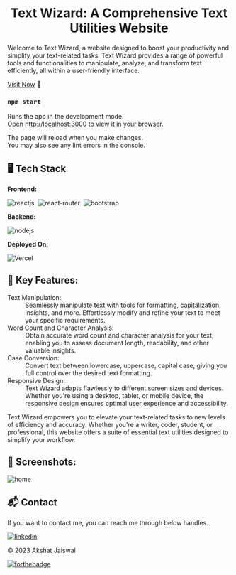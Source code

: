 <h1 align="center">Text Wizard: A Comprehensive Text Utilities Website</h1>

<p>Welcome to Text Wizard, a website designed to boost your productivity and simplify your text-related tasks. Text Wizard provides a range of powerful tools and functionalities to manipulate, analyze, and transform text efficiently, all within a user-friendly interface.</p>

[Visit Now](https://zethyst.github.io/Text-Wizard/) 🚀
### `npm start`

Runs the app in the development mode.\
Open [http://localhost:3000](http://localhost:3000) to view it in your browser.

The page will reload when you make changes.\
You may also see any lint errors in the console.

## 🖥️ Tech Stack
**Frontend:**

![reactjs](https://img.shields.io/badge/React-20232A?style=for-the-badge&logo=react&logoColor=61DAFB)&nbsp;
![react-router](https://img.shields.io/badge/React_Router-CA4245?style=for-the-badge&logo=react-router&logoColor=white)&nbsp;
![bootstrap](https://img.shields.io/badge/Bootstrap-563D7C?style=for-the-badge&logo=bootstrap&logoColor=white)&nbsp;

**Backend:**

![nodejs](https://img.shields.io/badge/Node.js-43853D?style=for-the-badge&logo=node.js&logoColor=white)&nbsp;

**Deployed On:**

![Vercel](https://img.shields.io/badge/GitHub-100000?style=for-the-badge&logo=github&logoColor=white)

## 📌 Key Features:
<dl>
<dt>Text Manipulation:</dt><dd> Seamlessly manipulate text with tools for formatting, capitalization, insights, and more. Effortlessly modify and refine your text to meet your specific requirements.</dd>

<dt>Word Count and Character Analysis:</dt><dd> Obtain accurate word count and character analysis for your text, enabling you to assess document length, readability, and other valuable insights.</dd>

<dt>Case Conversion:</dt><dd> Convert text between lowercase, uppercase, capital case, giving you full control over the desired text formatting.</dd>

<dt>Responsive Design:</dt><dd> Text Wizard adapts flawlessly to different screen sizes and devices. Whether you're using a desktop, tablet, or mobile device, the responsive design ensures optimal user experience and accessibility.</dd>
</dl>

<p>Text Wizard empowers you to elevate your text-related tasks to new levels of efficiency and accuracy. Whether you're a writer, coder, student, or professional, this website offers a suite of essential text utilities designed to simplify your workflow.
</p>

## 📌 Screenshots:
![home](/textwizard/img/home.png)


<h2>📬 Contact</h2>

If you want to contact me, you can reach me through below handles.

[![linkedin](https://img.shields.io/badge/LinkedIn-0077B5?style=for-the-badge&logo=linkedin&logoColor=white)](https://www.linkedin.com/in/akshat-jaiswal-4664a2197)

© 2023 Akshat Jaiswal

[![forthebadge](https://forthebadge.com/images/badges/built-with-love.svg)](https://forthebadge.com)


